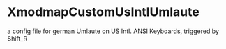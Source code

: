 # XmodmapCustomUsIntlUmlaute
a config file for german Umlaute on US Intl. ANSI Keyboards, triggered by Shift_R
